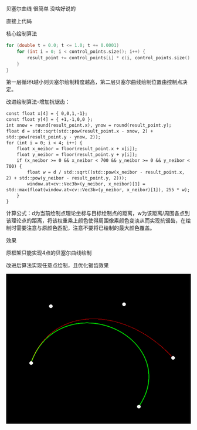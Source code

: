 贝塞尔曲线 很简单 没啥好说的

直接上代码

核心绘制算法

```cpp
for (double t = 0.0; t <= 1.0; t += 0.0001)
    for (int i = 0; i < control_points.size(); i++) {
        result_point += control_points[i] * c(i, control_points.size() - 1) * pow(1 - t, control_points.size() - 1 - i) * pow(t, i);
    }
}
```

第一层循环t越小则贝塞尔绘制精度越高，第二层贝塞尔曲线绘制位置由控制点决定。

改进绘制算法-增加抗锯齿：

```
const float x[4] = { 0,0,1,-1};
const float y[4] = { +1,-1,0,0 };
int xnow = round(result_point.x), ynow = round(result_point.y);
float d = std::sqrt(std::pow(result_point.x - xnow, 2) + std::pow(result_point.y - ynow, 2));
for (int i = 0; i < 4; i++) {
	float x_neibor = floor(result_point.x + x[i]);
	float y_neibor = floor(result_point.y + y[i]);
	if (x_neibor >= 0 && x_neibor < 700 && y_neibor >= 0 && y_neibor < 700) {
		float w = d / std::sqrt((std::pow(x_neibor - result_point.x, 2) + std::pow(y_neibor - result_point.y, 2)));
		window.at<cv::Vec3b>(y_neibor, x_neibor)[1] = std::max(float(window.at<cv::Vec3b>(y_neibor, x_neibor)[1]), 255 * w);
	}
}
```

计算公式：d为当前绘制点理论坐标与目标绘制点的距离，w为该距离/周围各点到该理论点的距离，将该权重乘上颜色使得周围像素颜色变淡从而实现抗锯齿，在绘制时需要注意与原颜色匹配，注意不要将已绘制的最大颜色覆盖。

效果

原框架只能实现4点的贝塞尔曲线绘制

改进后算法实现任意点绘制，且优化锯齿效果

![image](IMAGE/res.png)